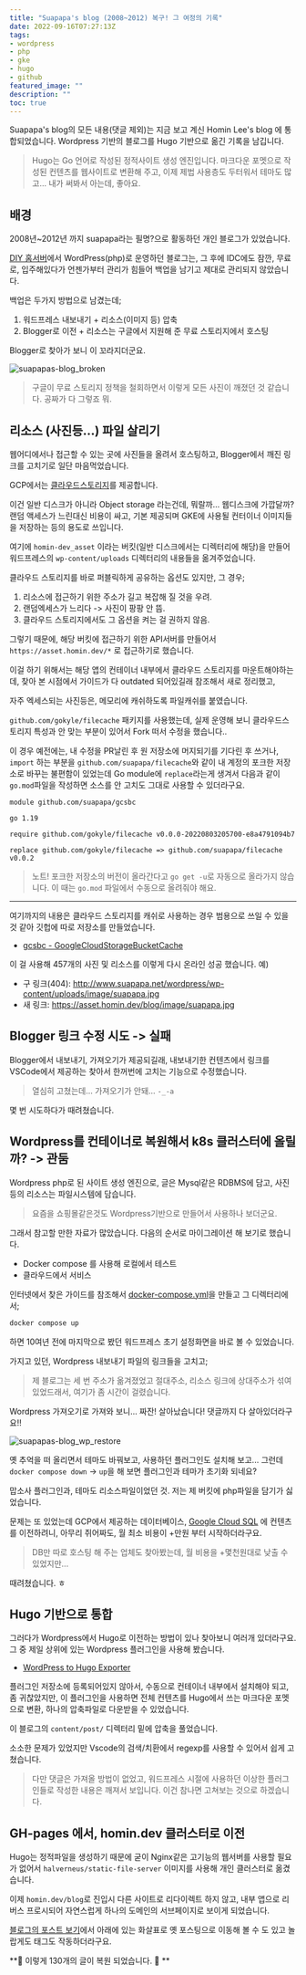 ```yaml
---
title: "Suapapa's blog (2008~2012) 복구! 그 여정의 기록"
date: 2022-09-16T07:27:13Z
tags:
- wordpress
- php
- gke
- hugo
- github
featured_image: ""
description: ""
toc: true
---
```


Suapapa's blog의 모든 내용(댓글 제외)는 지금 보고 계신 Homin Lee's blog 에
통합되었습니다. Wordpress 기반의 블로그를 Hugo 기반으로 옮긴 기록을 남깁니다.

> Hugo는 Go 언어로 작성된 정적사이트 생성 엔진입니다. 마크다운 포멧으로 작성된 컨텐츠를
> 웹사이트로 변환해 주고, 이제 제법 사용층도 두터워서 테마도 많고...
> 내가 써봐서 아는데, 좋아요.

## 배경

2008년~2012년 까지 suapapa라는 필명?으로 활동하던 개인 블로그가 있었습니다.

[DIY 홈서버](https://homin.dev/blog/p=18/)에서 WordPress(php)로 운영하던 블로그는,
그 후에 IDC에도 잠깐, 무료로, 입주해있다가 언젠가부터 관리가 힘들어 백업을 남기고
제대로 관리되지 않았습니다.

백업은 두가지 방법으로 남겼는데;

1. 워드프레스 내보내기 + 리소스(이미지 등) 압축
2. Blogger로 이전 + 리소스는 구글에서 지원해 준 무료 스토리지에서 호스팅

Blogger로 찾아가 보니 이 꼬라지더군요.

![suapapas-blog_broken](https://asset.homin.dev/blog/img/suapapas-blog_broken.webp)

> 구글이 무료 스토리지 정책을 철회하면서 이렇게 모든 사진이 깨졌던 것 같습니다.
> 공짜가 다 그렇죠 뭐.


## 리소스 (사진등...) 파일 살리기

웹어디에서나 접근할 수 있는 곳에 사진들을 올려서 호스팅하고, Blogger에서 깨진 링크를
고치기로 일단 마음먹었습니다.

GCP에서는 [클라우드스토리지](https://cloud.google.com/storage)를 제공합니다.

이건 일반 디스크가 아니라 Object storage 라는건데, 뭐랄까... 웹디스크에 가깝달까?
랜덤 액세스가 느린대신 비용이 싸고,
기본 제공되며 GKE에 사용될 컨터이너 이미지들을 저장하는 등의 용도로 쓰입니다.

여기에 `homin-dev_asset` 이라는 버킷(일반 디스크에서는 디렉터리에 해당)을 만들어
워드프레스의 `wp-content/uploads` 디렉터리의 내용들을 옮겨주었습니다.

클라우드 스토리지를 바로 퍼블릭하게 공유하는 옵션도 있지만, 그 경우;

1. 리소스에 접근하기 위한 주소가 길고 복잡해 질 것을 우려.
2. 랜덤엑세스가 느리다 -> 사진이 팡팡 안 뜸.
3. 클라우드 스토리지에서도 그 옵션을 켜는 걸 권하지 않음.

그렇기 때문에, 해당 버킷에 접근하기 위한 API서버를 만들어서 `https://asset.homin.dev/*`
로 접근하기로 했습니다.

이걸 하기 위해서는 해당 앱의 컨테이너 내부에서 클라우드 스토리지를 마운트해야하는데,
찾아 본 시점에서 가이드가 다 outdated 되어있길래 참조해서 새로 정리했고,

자주 엑세스되는 사진등은, 메모리에 캐쉬하도록 파일캐쉬를 붙였습니다.

`github.com/gokyle/filecache` 패키지를 사용했는데, 실제 운영해 보니 클라우드스토리지 특성과
안 맞는 부분이 있어서 Fork 떠서 수정을 했습니다..

이 경우 예전에는, 내 수정을 PR날린 후 원 저장소에 머지되기를 기다린 후 쓰거나,
`import` 하는 부분을 `github.com/suapapa/filecache`와 같이 내 계정의 포크한 저장소로 바꾸는
불편함이 있었는데 Go module에 `replace`라는게 생겨서 다음과 같이 `go.mod`파일을 작성하면
소스를 안 고치도 그대로 사용할 수 있더라구요.

```
module github.com/suapapa/gcsbc

go 1.19

require github.com/gokyle/filecache v0.0.0-20220803205700-e8a4791094b7

replace github.com/gokyle/filecache => github.com/suapapa/filecache v0.0.2
```

> 노트! 포크한 저장소의 버전이 올라간다고 `go get -u`로 자동으로 올라가지 않습니다.
> 이 때는 `go.mod` 파일에서 수동으로 올려줘야 해요.

---

여기까지의 내용은 클라우드 스토리지를 캐쉬로 사용하는 경우 범용으로 쓰일 수 있을 것 같아
깃헙에 따로 저장소를 만들었습니다.

- [gcsbc - GoogleCloudStorageBucketCache](https://github.com/suapapa/gcsbc)

이 걸 사용해 457개의 사진 및 리소스를 이렇게 다시 온라인 성공 했습니다. 예)

- 구 링크(404): http://www.suapapa.net/wordpress/wp-content/uploads/image/suapapa.jpg
- 새 링크: https://asset.homin.dev/blog/image/suapapa.jpg

## Blogger 링크 수정 시도 -> 실패

Blogger에서 내보내기, 가져오기가 제공되길래, 내보내기한 컨텐츠에서 링크를
VSCode에서 제공하는 찾아서 한꺼번에 고치는 기능으로 수정했습니다.

> 열심히 고쳤는데... 가져오기가 안돼... `-_-a`

몇 번 시도하다가 때려쳤습니다.

## Wordpress를 컨테이너로 복원해서 k8s 클러스터에 올릴까? -> 관둠

Wordpress php로 된 사이트 생성 엔진으로,
글은 Mysql같은 RDBMS에 담고, 사진 등의 리소스는 파일시스템에 담습니다.

> 요즘을 쇼핑몰같은것도 Wordpress기반으로 만들어서 사용하나 보더군요.

그래서 참고할 만한 자료가 많았습니다. 다음의 순서로 마이그레이션 해 보기로 했습니다.

- Docker compose 를 사용해 로컬에서 테스트
- 클라우드에서 서비스

인터넷에서 찾은 가이드를 참조해서
[docker-compose.yml](https://raw.githubusercontent.com/suapapa/archive-wp/main/docker-compose.yml)을
만들고 그 디렉터리에서;

```bash
docker compose up
```
하면 10여년 전에 마지막으로 봤던 워드프레스 초기 설정화면을 바로 볼 수 있었습니다.

가지고 있던, Wordpress 내보내기 파일의 링크들을 고치고;

> 제 블로그는 세 번 주소가 옮겨졌었고 절대주소, 리소스 링크에 상대주소가 섞여 있었드래서,
> 여기가 좀 시간이 걸렸습니다.

Wordpress 가져오기로 가져와 보니... 짜잔! 살아났습니다! 댓글까지 다 살아있더라구요!!

![suapapas-blog_wp_restore](https://asset.homin.dev/blog/img/suapapas-blog_wp_restore.webp)

옛 추억을 떠 올리면서 테마도 바꿔보고, 사용하던 플러그인도 설치해 보고...
그런데 `docker compose down` -> `up`을 해 보면 플러그인과 테마가 초기화 되네요?

맙소사 플러그인과, 테마도 리소스파일이었던 것. 저는 제 버킷에 php파일을 담기가 싫었습니다.

문제는 또 있었는데 GCP에서 제공하는 데이터베이스, [Google Cloud SQL](https://cloud.google.com/sql)
에 컨텐츠를 이전하려니, 아무리 쥐어짜도, 월 최소 비용이 +만원 부터 시작하더라구요.

> DB만 따로 호스팅 해 주는 업체도 찾아봤는데, 월 비용을 +몇천원대로 낮출 수 있었지만... 

때려쳤습니다. ㅎ

## Hugo 기반으로 통합

그러다가 Wordpress에서 Hugo로 이전하는 방법이 있나 찾아보니 여러개 있더라구요.
그 중 제일 상위에 있는 Wordpress 플러그인을 사용해 봤습니다.

- [WordPress to Hugo Exporter](https://github.com/SchumacherFM/wordpress-to-hugo-exporter)

플러그인 저장소에 등록되어있지 않아서, 수동으로 컨테이너 내부에서 설치해야 되고,
좀 귀찮았지만, 이 플러그인을 사용하면 전체 컨텐츠를 Hugo에서 쓰는 마크다운 포멧으로 변환,
하나의 압축파일로 다운받을 수 있었습니다.

이 블로그의 `content/post/` 디렉터리 밑에 압축을 풀었습니다.

소소한 문제가 있었지만 Vscode의 검색/치환에서 regexp를 사용할 수 있어서 쉽게 고쳤습니다.

> 다만 댓글은 가져올 방법이 없었고, 워드프레스 시절에 사용하던
> 이상한 플러그인들로 작성한 내용은 깨져서 보입니다.
> 이건 참나면 고쳐보는 것으로 하겠습니다.

## GH-pages 에서, homin.dev 클러스터로 이전

Hugo는 정적파일을 생성하기 때문에 굳이 Nginx같은 고기능의 웹서버를 사용할 필요가 없어서
`halverneus/static-file-server` 이미지를 사용해 개인 클러스터로 옮겼습니다.

이제 `homin.dev/blog`로 진입시 다른 사이트로 리다이렉트 하지 않고,
내부 앱으로 리버스 프로시되어 자연스럽게 하나의 도메인의 서브페이지로 보이게 되었습니다.

[블로그의 포스트 보기](https://homin.dev/blog/post/)에서 아래에 있는 화살표로 옛 포스팅으로
이동해 볼 수 도 있고 놀랍게도 태그도 작동하더라구요.

**🎉 이렇게 130개의 글이 복원 되었습니다. 🎉 **
